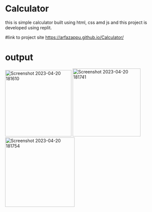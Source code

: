 # Calculator
this is simple calculator built using html, css amd js
and this project is developed using replit.

#link to project site
https://arfazappu.github.io/Calculator/

# output
<img width="214" alt="Screenshot 2023-04-20 181610" src="https://user-images.githubusercontent.com/108565133/233370761-1df929b7-a638-45e7-ad6d-c199b4160ed3.png">
<img width="219" alt="Screenshot 2023-04-20 181741" src="https://user-images.githubusercontent.com/108565133/233370789-56f452a1-3a61-424a-a3df-621746b9d3f6.png">
<img width="224" alt="Screenshot 2023-04-20 181754" src="https://user-images.githubusercontent.com/108565133/233370802-174c3f0e-263a-4c42-8bab-d9864e94a4f0.png">
